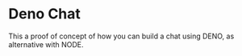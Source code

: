 # Deno Chat 

This a proof of concept of how you can build a chat using DENO, as alternative with NODE.
